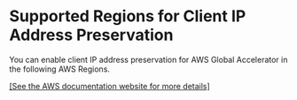 # Supported Regions for Client IP Address Preservation<a name="preserve-client-ip-address.regions"></a>

You can enable client IP address preservation for AWS Global Accelerator in the following AWS Regions\.

[\[See the AWS documentation website for more details\]](http://docs.aws.amazon.com/global-accelerator/latest/dg/preserve-client-ip-address.regions.html)